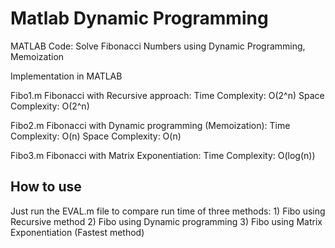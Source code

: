 # Matlab Dynamic Programming 

MATLAB Code: Solve Fibonacci Numbers using Dynamic Programming, Memoization

Implementation in MATLAB


Fibo1.m 
Fibonacci with Recursive approach:
    Time Complexity:    O(2^n)
    Space Complexity:  	O(2^n)
	
Fibo2.m 
Fibonacci with Dynamic programming (Memoization):
    Time Complexity:    O(n)
    Space Complexity:   O(n)

Fibo3.m 
Fibonacci with Matrix Exponentiation:
	Time Complexity:    O(log(n))
	
	

## How to use

Just run the EVAL.m file to compare run time of three methods: 
	1) Fibo using Recursive method
	2) Fibo using Dynamic programming
	3) Fibo using Matrix Exponentiation  (Fastest method)
	
